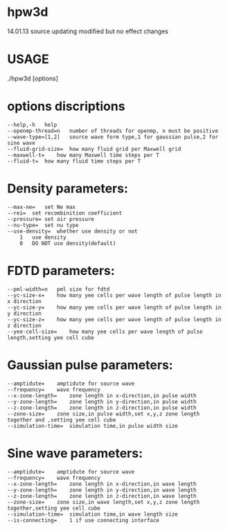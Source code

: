 hpw3d
=====
14.01.13 source updating modified but no effect changes

# USAGE
./hpw3d [options]

# options discriptions
	--help,-h	help
	--openmp-thread=n	number of threads for openmp, n must be positive
	--wave-type=[1,2]	source wave form type,1 for gaussian pulse,2 for sine wave
	--fluid-grid-size=	how many fluid grid per Maxwell grid 
	--maxwell-t=	how many Maxwell time steps per T
	--fluid-t=	how many fluid time steps per T
# Density parameters:
	--max-ne=	set Ne max
	--rei=	set recombinition coefficient
	--pressure=	set air pressure
	--nu-type=	set nu type
	--use-density=	whether use density or not
		1	use density
		0	DO NOT use density(default)

# FDTD parameters:
	--pml-width=n	pml size for fdtd
	--yc-size-x=	how many yee cells per wave length of pulse length in x direction
	--yc-size-y=	how many yee cells per wave length of pulse length in y direction
	--yc-size-z=	how many yee cells per wave length of pulse length in z direction
	--yee-cell-size=	how many yee cells per wave length of pulse length,setting yee cell cube
# Gaussian pulse parameters:
	--amptidute=	amptidute for source wave
	--frequency=	wave frequency
	--x-zone-length=	zone length in x-direction,in pulse width
	--y-zone-length=	zone length in y-direction,in pulse width
	--z-zone-length=	zone length in z-direction,in pulse width
	--zone-size=	zone size,in pulse width,set x,y,z zone length together and ,setting yee cell cube
	--simulation-time=	simulation time,in pulse width size
# Sine wave parameters:
	--amptidute=	amptidute for source wave
	--frequency=	wave frequency
	--x-zone-length=	zone length in x-direction,in wave length
	--y-zone-length=	zone length in y-direction,in wave length
	--z-zone-length=	zone length in z-direction,in wave length
	--zone-size=	zone size,in wave length,set x,y,z zone length together,setting yee cell cube
	--simulation-time=	simulation time,in wave length size
	--is-connecting=	1 if use connecting interface 


